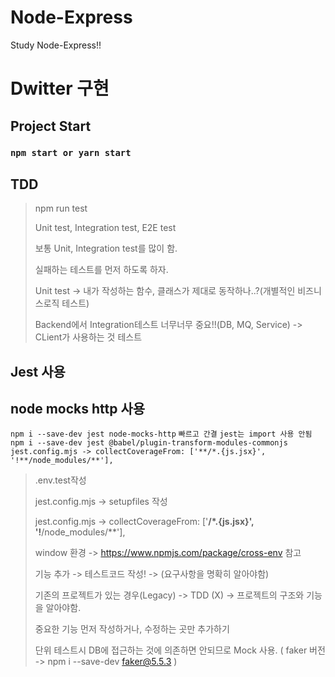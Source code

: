 # Node-Express
Study Node-Express!!

# Dwitter 구현
## Project Start
### `npm start or yarn start`

## TDD
> npm run test
>
> Unit test, Integration test, E2E test
>
> 보통 Unit, Integration test를 많이 함.
>
> 실패하는 테스트를 먼저 하도록 하자.
>
> Unit test -> 내가 작성하는 함수, 클래스가 제대로 동작하나..?(개별적인 비즈니스로직 테스트)
>
> Backend에서 Integration테스트 너무너무 중요!!(DB, MQ, Service) -> CLient가 사용하는 것 테스트

## Jest 사용
## node mocks http 사용
`npm i --save-dev jest node-mocks-http`
`빠르고 간결`
`jest는 import 사용 안됨`
`npm i --save-dev jest @babel/plugin-transform-modules-commonjs`
`jest.config.mjs -> collectCoverageFrom: ['**/*.{js.jsx}', '!**/node_modules/**'],`
> .env.test작성
>
> jest.config.mjs -> setupfiles 작성
>
> jest.config.mjs -> collectCoverageFrom: ['**/*.{js.jsx}', '!**/node_modules/**'],
>
> window 환경 -> https://www.npmjs.com/package/cross-env 참고
>
> 기능 추가 -> 테스트코드 작성! -> (요구사항을 명확히 알아야함)
>
> 기존의 프로젝트가 있는 경우(Legacy) -> TDD (X) -> 프로젝트의 구조와 기능을 알아야함.
>
> 중요한 기능 먼저 작성하거나, 수정하는 곳만 추가하기
>
> 단위 테스트시 DB에 접근하는 것에 의존하면 안되므로 Mock 사용. ( faker 버전 -> npm i --save-dev faker@5.5.3 )